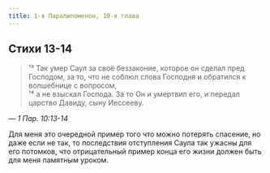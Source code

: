```yaml
---
title: 1-я Паралипоменон, 10-я глава
---
```


## Стихи 13-14

> ¹³ Так умер Саул за своё беззаконие, которое он сделал пред Господом, за то, что не соблюл слова Господня и обратился к волшебнице
> с вопросом,  
> ¹⁴ а не взыскал Господа. За то Он и умертвил его, и передал царство Давиду, сыну Иессееву.

— <cite>1&nbsp;Пар.&nbsp;10:13-14</cite>

Для меня это очередной пример того что можно потерять спасение, но даже если не так, то последствия отступления Саула так ужасны для
его потомков, что отрицательный пример конца его жизни должен быть для меня памятным уроком.
